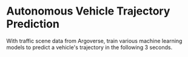 # Autonomous Vehicle Trajectory Prediction 

With traffic scene data from Argoverse, train various machine learning models to predict a vehicle's trajectory in the following 3 seconds.
